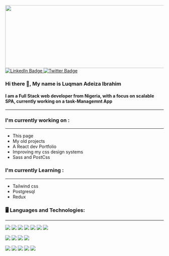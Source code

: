 
<img src="https://media0.giphy.com/media/i4MAH84pqe2m2aVojc/200w.webp?cid=ecf05e477sg4ms9uim65ffxflxf0vyho745841en43j4i2p4&rid=200w.webp&ct=g"  width="700" height="200" >
<div id="badges">
  <a href="https://www.linkedin.com/in/luqman-ibrahim-62955222a/">
    <img src="https://img.shields.io/badge/LinkedIn-blue?style=for-the-badge&logo=linkedin&logoColor=white" alt="LinkedIn Badge"/>
  </a>
 
  <a href="your-twitter-URL">
    <img src="https://img.shields.io/badge/Twitter-blue?style=for-the-badge&logo=twitter&logoColor=white" alt="Twitter Badge"/>
  </a>
</div>

### Hi there 👋, My name is Luqman Adeiza Ibrahim
#### I am a Full Stack web developer from Nigeria, with a focus on scalable SPA, currently working on a task-Managemnt App


---
### I'm currently working on :
***
- This page
- My old projects
- A React dev Portfolio
- Improving my css design systems
- Sass and PostCss

### I'm currently Learning :
***
- Tailwind css
- Postgresql
- Redux

### 🖥️ Languages and Technologies:
---
![](https://img.shields.io/badge/Code-HTML5-informational?style=flat&logo=html5&color=E34f26)
![](https://img.shields.io/badge/Code-JavaScript-informational?style=flat&logo=javascript&color=F7Df1E)
![](https://img.shields.io/badge/Code-Nodemon-informational?style=flat&logo=nodemon&color=76D04B)
![](https://img.shields.io/badge/Code-Express-informational?style=flat&logo=express&color=000000)
![](https://img.shields.io/badge/Code-NodeJs-informational?style=flat&logo=nodedotjs&color=339933)
![](https://img.shields.io/badge/Code-MongoDB-informational?style=flat&logo=mongodb&color=47A24B)
![](https://img.shields.io/badge/Code-React-informational?style=flat&logo=react&color=61DAFB)


  ![](https://img.shields.io/badge/Style-CSS3-informational?style=flat&logo=css3&color=1572B6)
  ![](https://img.shields.io/badge/Style-Bootstrap-informational?style=flat&logo=bootstrap&color=7952B3)
  ![](https://img.shields.io/badge/Style-SCSS-informational?style=flat&logo=sass&color=cc6699)
  ![](https://img.shields.io/badge/Style-Tailwindcss-informational?style=flat&logo=tailwindcss&color=96B6D4)
  
  ![](https://img.shields.io/badge/Tools-Git-informational?style=flat&logo=git&color=F05032)
   ![](https://img.shields.io/badge/Tools-GitHub-informational?style=flat&logo=github&color=181717)
    ![](https://img.shields.io/badge/Tools-Figma-informational?style=flat&logo=figma&color=F24E1E)
  ![](https://img.shields.io/badge/Tools-Postman-informational?style=flat&logo=postman&color=FF6C37)
  ![](https://img.shields.io/badge/Tools-NPM-informational?style=flat&logo=npm&color=CB3837)
  
  




